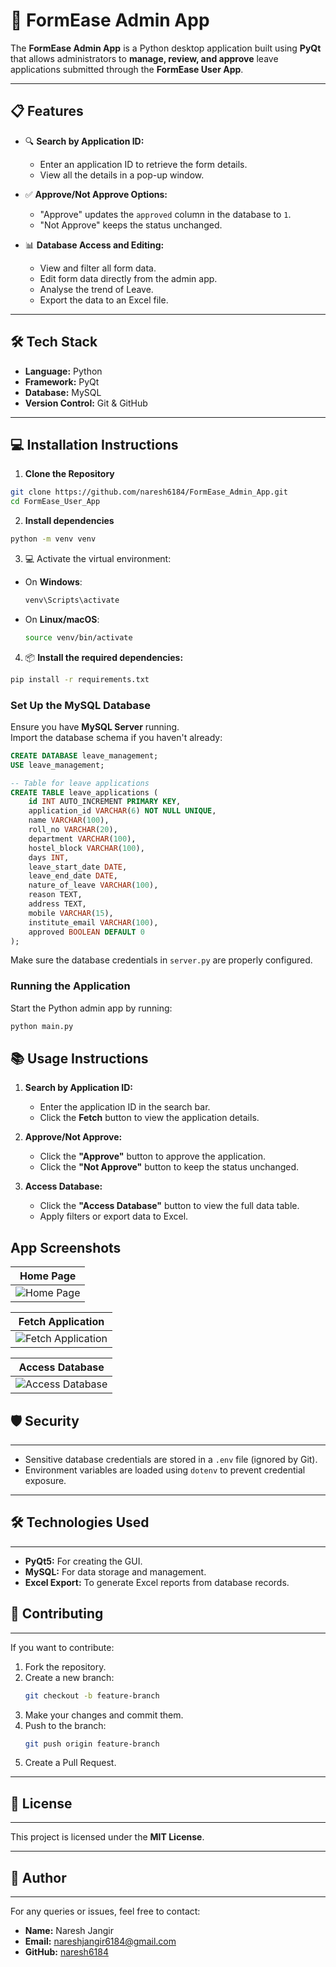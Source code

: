 # 🚀 FormEase Admin App

The **FormEase Admin App** is a Python desktop application built using **PyQt** that allows administrators to **manage, review, and approve** leave applications submitted through the **FormEase User App**.

---

## 📋 Features

- 🔍 **Search by Application ID:**  
  - Enter an application ID to retrieve the form details.
  - View all the details in a pop-up window.

- ✅ **Approve/Not Approve Options:**  
  - "Approve" updates the `approved` column in the database to `1`.  
  - "Not Approve" keeps the status unchanged.  

- 📊 **Database Access and Editing:**  
  - View and filter all form data.  
  - Edit form data directly from the admin app.
  - Analyse the trend of Leave.  
  - Export the data to an Excel file.  

---

## 🛠️ Tech Stack

- **Language:** Python  
- **Framework:** PyQt  
- **Database:** MySQL  
- **Version Control:** Git & GitHub  

---

## 💻 Installation Instructions

1. **Clone the Repository**
```bash
git clone https://github.com/naresh6184/FormEase_Admin_App.git
cd FormEase_User_App
```
2. **Install dependencies**
```bash
python -m venv venv
```
3. 💻 Activate the virtual environment:

- On **Windows**:
    ```bash
    venv\Scripts\activate
    ```

- On **Linux/macOS**:
    ```bash
    source venv/bin/activate
    ```

4. 📦 **Install the required dependencies:**
```bash
pip install -r requirements.txt
```

###  Set Up the MySQL Database

Ensure you have **MySQL Server** running.  
Import the database schema if you haven't already:

```sql
CREATE DATABASE leave_management;
USE leave_management;

-- Table for leave applications
CREATE TABLE leave_applications (
    id INT AUTO_INCREMENT PRIMARY KEY,
    application_id VARCHAR(6) NOT NULL UNIQUE,
    name VARCHAR(100),
    roll_no VARCHAR(20),
    department VARCHAR(100),
    hostel_block VARCHAR(100),
    days INT,
    leave_start_date DATE,
    leave_end_date DATE,
    nature_of_leave VARCHAR(100),
    reason TEXT,
    address TEXT,
    mobile VARCHAR(15),
    institute_email VARCHAR(100),
    approved BOOLEAN DEFAULT 0
);
```
Make sure the database credentials in ```server.py``` are properly configured.

### Running the Application
Start the Python admin app by running:
```bash
python main.py
```

## 📚 Usage Instructions

1. **Search by Application ID:**  
    - Enter the application ID in the search bar.  
    - Click the **Fetch** button to view the application details.  

2. **Approve/Not Approve:**  
    - Click the **"Approve"** button to approve the application.  
    - Click the **"Not Approve"** button to keep the status unchanged.  

3. **Access Database:**  
    - Click the **"Access Database"** button to view the full data table.  
    - Apply filters or export data to Excel.  

## App Screenshots

| Home Page |
|-----------|
| ![Home Page](FormEase_Admin_App_Images/HomePage.png) |

| Fetch Application |
|-------------------|
| ![Fetch Application](FormEase_Admin_App_Images\fetch_application.png) |

| Access Database |
|------------------|
|![Access Database](FormEase_Admin_App_Images\database.png)|



## 🛡️ Security
---

- Sensitive database credentials are stored in a `.env` file (ignored by Git).  
- Environment variables are loaded using `dotenv` to prevent credential exposure.  

---

## 🛠️ Technologies Used
---

- **PyQt5:** For creating the GUI.  
- **MySQL:** For data storage and management.  
- **Excel Export:** To generate Excel reports from database records.  

## 📌 Contributing
---

If you want to contribute:

1. Fork the repository.  
2. Create a new branch:  
    ```bash
    git checkout -b feature-branch
    ```  
3. Make your changes and commit them.  
4. Push to the branch:  
    ```bash
    git push origin feature-branch
    ```  
5. Create a Pull Request.  

---

## 📄 License
---

This project is licensed under the **MIT License**.

---

## 💬 Author
---

For any queries or issues, feel free to contact:

- **Name:** Naresh Jangir 
- **Email:** nareshjangir6184@gmail.com  
- **GitHub:** [naresh6184](https://github.com/naresh6184)  



